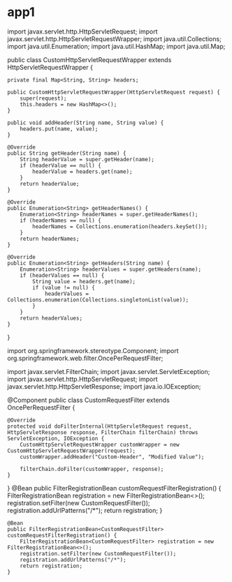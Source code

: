 # app1

import javax.servlet.http.HttpServletRequest;
import javax.servlet.http.HttpServletRequestWrapper;
import java.util.Collections;
import java.util.Enumeration;
import java.util.HashMap;
import java.util.Map;

public class CustomHttpServletRequestWrapper extends HttpServletRequestWrapper {

    private final Map<String, String> headers;

    public CustomHttpServletRequestWrapper(HttpServletRequest request) {
        super(request);
        this.headers = new HashMap<>();
    }

    public void addHeader(String name, String value) {
        headers.put(name, value);
    }

    @Override
    public String getHeader(String name) {
        String headerValue = super.getHeader(name);
        if (headerValue == null) {
            headerValue = headers.get(name);
        }
        return headerValue;
    }

    @Override
    public Enumeration<String> getHeaderNames() {
        Enumeration<String> headerNames = super.getHeaderNames();
        if (headerNames == null) {
            headerNames = Collections.enumeration(headers.keySet());
        }
        return headerNames;
    }

    @Override
    public Enumeration<String> getHeaders(String name) {
        Enumeration<String> headerValues = super.getHeaders(name);
        if (headerValues == null) {
            String value = headers.get(name);
            if (value != null) {
                headerValues = Collections.enumeration(Collections.singletonList(value));
            }
        }
        return headerValues;
    }
}



import org.springframework.stereotype.Component;
import org.springframework.web.filter.OncePerRequestFilter;

import javax.servlet.FilterChain;
import javax.servlet.ServletException;
import javax.servlet.http.HttpServletRequest;
import javax.servlet.http.HttpServletResponse;
import java.io.IOException;

@Component
public class CustomRequestFilter extends OncePerRequestFilter {

    @Override
    protected void doFilterInternal(HttpServletRequest request, HttpServletResponse response, FilterChain filterChain) throws ServletException, IOException {
        CustomHttpServletRequestWrapper customWrapper = new CustomHttpServletRequestWrapper(request);
        customWrapper.addHeader("Custom-Header", "Modified Value");

        filterChain.doFilter(customWrapper, response);
    }
}
    @Bean
    public FilterRegistrationBean<CustomRequestFilter> customRequestFilterRegistration() {
        FilterRegistrationBean<CustomRequestFilter> registration = new FilterRegistrationBean<>();
        registration.setFilter(new CustomRequestFilter());
        registration.addUrlPatterns("/*");
        return registration;
    }



    @Bean
    public FilterRegistrationBean<CustomRequestFilter> customRequestFilterRegistration() {
        FilterRegistrationBean<CustomRequestFilter> registration = new FilterRegistrationBean<>();
        registration.setFilter(new CustomRequestFilter());
        registration.addUrlPatterns("/*");
        return registration;
    }
